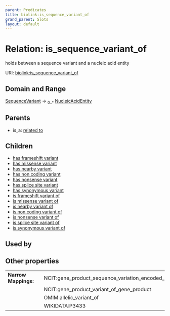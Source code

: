 ```yaml
---
parent: Predicates
title: biolink:is_sequence_variant_of
grand_parent: Slots
layout: default
---
```


# Relation: is_sequence_variant_of


holds between a sequence variant and a nucleic acid entity

URI: [biolink:is_sequence_variant_of](https://w3id.org/biolink/vocab/is_sequence_variant_of)

## Domain and Range

[SequenceVariant](SequenceVariant.md) ->  <sub>0..*</sub> [NucleicAcidEntity](NucleicAcidEntity.md)

## Parents

 *  is_a: [related to](related_to.md)

## Children

 *  [has frameshift variant](has_frameshift_variant.md)
 *  [has missense variant](has_missense_variant.md)
 *  [has nearby variant](has_nearby_variant.md)
 *  [has non coding variant](has_non_coding_variant.md)
 *  [has nonsense variant](has_nonsense_variant.md)
 *  [has splice site variant](has_splice_site_variant.md)
 *  [has synonymous variant](has_synonymous_variant.md)
 *  [is frameshift variant of](is_frameshift_variant_of.md)
 *  [is missense variant of](is_missense_variant_of.md)
 *  [is nearby variant of](is_nearby_variant_of.md)
 *  [is non coding variant of](is_non_coding_variant_of.md)
 *  [is nonsense variant of](is_nonsense_variant_of.md)
 *  [is splice site variant of](is_splice_site_variant_of.md)
 *  [is synonymous variant of](is_synonymous_variant_of.md)

## Used by


## Other properties

|  |  |  |
| --- | --- | --- |
| **Narrow Mappings:** | | NCIT:gene_product_sequence_variation_encoded_by_gene_mutant |
|  | | NCIT:gene_product_variant_of_gene_product |
|  | | OMIM:allelic_variant_of |
|  | | WIKIDATA:P3433 |

